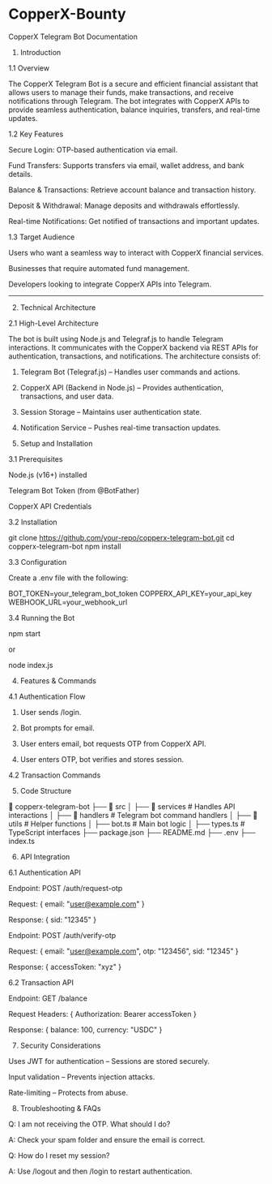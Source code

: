 # CopperX-Bounty

CopperX Telegram Bot Documentation

1. Introduction

1.1 Overview

The CopperX Telegram Bot is a secure and efficient financial assistant that allows users to manage their funds, make transactions, and receive notifications through Telegram. The bot integrates with CopperX APIs to provide seamless authentication, balance inquiries, transfers, and real-time updates.

1.2 Key Features

Secure Login: OTP-based authentication via email.

Fund Transfers: Supports transfers via email, wallet address, and bank details.

Balance & Transactions: Retrieve account balance and transaction history.

Deposit & Withdrawal: Manage deposits and withdrawals effortlessly.

Real-time Notifications: Get notified of transactions and important updates.


1.3 Target Audience

Users who want a seamless way to interact with CopperX financial services.

Businesses that require automated fund management.

Developers looking to integrate CopperX APIs into Telegram.



---

2. Technical Architecture

2.1 High-Level Architecture

The bot is built using Node.js and Telegraf.js to handle Telegram interactions. It communicates with the CopperX backend via REST APIs for authentication, transactions, and notifications. The architecture consists of:

1. Telegram Bot (Telegraf.js) – Handles user commands and actions.


2. CopperX API (Backend in Node.js) – Provides authentication, transactions, and user data.


3. Session Storage – Maintains user authentication state.


4. Notification Service – Pushes real-time transaction updates.



3. Setup and Installation

3.1 Prerequisites

Node.js (v16+) installed

Telegram Bot Token (from @BotFather)

CopperX API Credentials


3.2 Installation

git clone https://github.com/your-repo/copperx-telegram-bot.git
cd copperx-telegram-bot
npm install

3.3 Configuration

Create a .env file with the following:

BOT_TOKEN=your_telegram_bot_token
COPPERX_API_KEY=your_api_key
WEBHOOK_URL=your_webhook_url

3.4 Running the Bot

npm start

or

node index.js



4. Features & Commands

4.1 Authentication Flow

1. User sends /login.


2. Bot prompts for email.


3. User enters email, bot requests OTP from CopperX API.


4. User enters OTP, bot verifies and stores session.



4.2 Transaction Commands



5. Code Structure

📂 copperx-telegram-bot
 ├── 📂 src
 │   ├── 📂 services          # Handles API interactions
 │   ├── 📂 handlers          # Telegram bot command handlers
 │   ├── 📂 utils             # Helper functions
 │   ├── bot.ts               # Main bot logic
 │   ├── types.ts             # TypeScript interfaces
 ├── package.json
 ├── README.md
 ├── .env
 ├── index.ts



6. API Integration

6.1 Authentication API

Endpoint: POST /auth/request-otp

Request: { email: "user@example.com" }

Response: { sid: "12345" }

Endpoint: POST /auth/verify-otp

Request: { email: "user@example.com", otp: "123456", sid: "12345" }

Response: { accessToken: "xyz" }


6.2 Transaction API

Endpoint: GET /balance

Request Headers: { Authorization: Bearer accessToken }

Response: { balance: 100, currency: "USDC" }




7. Security Considerations

Uses JWT for authentication – Sessions are stored securely.

Input validation – Prevents injection attacks.

Rate-limiting – Protects from abuse.




8. Troubleshooting & FAQs

Q: I am not receiving the OTP. What should I do?

A: Check your spam folder and ensure the email is correct.

Q: How do I reset my session?

A: Use /logout and then /login to restart authentication.

